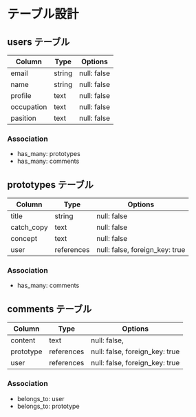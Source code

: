 # テーブル設計

## users テーブル

| Column              | Type    | Options     |
| ------------------- | ------- | ----------- |
| email               | string  | null: false |
| name                | string  | null: false |
| profile             | text    | null: false |
| occupation          | text    | null: false |
| pasition            | text    | null: false |

### Association

- has_many: prototypes
- has_many: comments


## prototypes テーブル

| Column     | Type       | Options                              |
| ---------- | ---------- | ------------------------------------ |
| title      | string     | null: false                          |
| catch_copy | text       | null: false                          |
| concept    | text       | null: false                          |
| user       | references | null: false, foreign_key: true       |

### Association

- has_many: comments


## comments テーブル

| Column    | Type       | Options                        |
| --------- | ---------- | ------------------------------ |
| content   | text       | null: false,                   |
| prototype | references | null: false, foreign_key: true |
| user      | references | null: false, foreign_key: true |

### Association

- belongs_to: user
- belongs_to: prototype

